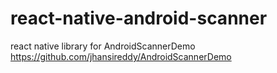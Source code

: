 # react-native-android-scanner
react native library for AndroidScannerDemo https://github.com/jhansireddy/AndroidScannerDemo

